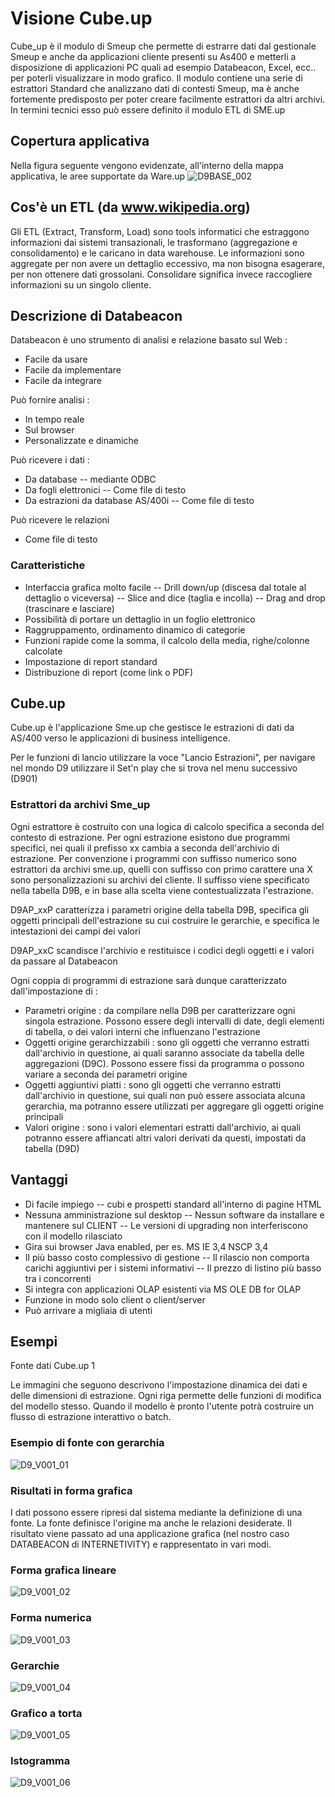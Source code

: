 # Visione Cube.up
Cube_up è il modulo di Smeup che permette di estrarre dati dal gestionale Smeup e anche da applicazioni cliente presenti su As400 e metterli a disposizione di applicazioni PC quali ad esempio Databeacon, Excel, ecc.. per poterli visualizzare in modo grafico.
Il modulo contiene una serie di estrattori Standard che analizzano dati di contesti Smeup, ma è anche fortemente predisposto per poter creare facilmente estrattori da altri archivi.
In termini tecnici esso può essere definito il modulo ETL di SME.up

## Copertura applicativa
Nella figura seguente vengono evidenzate, all'interno della mappa applicativa, le aree supportate da Ware.up
![D9BASE_002](http://doc.smeup.com/immagini/MBDOC_VIS-D9_001/D9BASE_002.png)
## Cos'è un ETL (da www.wikipedia.org)
Gli ETL (Extract, Transform, Load) sono tools informatici che estraggono informazioni dai sistemi transazionali, le trasformano (aggregazione e consolidamento) e le caricano in data warehouse.
Le informazioni sono aggregate per non avere un dettaglio eccessivo, ma non bisogna esagerare, per non ottenere dati grossolani.
Consolidare significa invece raccogliere informazioni su un singolo cliente.

## Descrizione di Databeacon
Databeacon è uno strumento di analisi e relazione basato sul Web : 

- Facile da usare
- Facile da implementare
- Facile da integrare

Può fornire analisi : 

- In tempo reale
- Sul browser
- Personalizzate e dinamiche

Può ricevere i dati : 

- Da database
-- mediante ODBC
- Da fogli elettronici
-- Come file di testo
- Da estrazioni da database AS/400i
-- Come file di testo

Può ricevere le relazioni

- Come file di testo


### Caratteristiche

- Interfaccia grafica molto facile
-- Drill down/up (discesa dal totale al dettaglio o viceversa)
-- Slice and dice (taglia e incolla)
-- Drag and drop (trascinare e lasciare)
- Possibilità di portare un dettaglio in un foglio elettronico
- Raggruppamento, ordinamento dinamico di categorie
- Funzioni rapide come la somma, il calcolo della media, righe/colonne calcolate
- Impostazione di report standard
- Distribuzione di report (come link o PDF)


## Cube.up
Cube.up è l'applicazione Sme.up che gestisce le estrazioni di dati da AS/400 verso le applicazioni di business intelligence.

Per le funzioni di lancio utilizzare la voce "Lancio Estrazioni", per navigare nel mondo D9 utilizzare il Set'n play che si trova nel menu successivo (D901)

### Estrattori da archivi Sme_up
Ogni estrattore è costruito con una logica di calcolo specifica a seconda del contesto di estrazione. Per ogni estrazione esistono due programmi specifici, nei quali il prefisso xx cambia a seconda dell'archivio di estrazione. Per convenzione i programmi con suffisso numerico sono estrattori da archivi sme.up, quelli con suffisso con primo carattere una X sono personalizzazioni su archivi del cliente. Il suffisso viene specificato nella tabella D9B, e in base alla scelta viene contestualizzata l'estrazione.

D9AP_xxP caratterizza i parametri origine della tabella D9B, specifica gli oggetti principali dell'estrazione su cui costruire le gerarchie, e specifica le intestazioni dei campi dei valori

D9AP_xxC scandisce l'archivio e restituisce i codici degli oggetti e i valori da passare al Databeacon

Ogni coppia di programmi di estrazione sarà dunque caratterizzato dall'impostazione di : 

- Parametri origine :  da compilare nella D9B per caratterizzare ogni singola estrazione. Possono essere degli intervalli di date, degli elementi di tabella, o dei valori interni che influenzano l'estrazione
- Oggetti origine gerarchizzabili :  sono gli oggetti che verranno estratti dall'archivio in questione, ai quali saranno associate da tabella delle aggregazioni (D9C). Possono essere fissi da programma o possono variare a seconda dei parametri origine
- Oggetti aggiuntivi piatti :  sono gli oggetti che verranno estratti dall'archivio in questione, sui quali non può essere associata alcuna gerarchia, ma potranno essere utilizzati per aggregare gli oggetti origine principali
- Valori origine :  sono i valori elementari estratti dall'archivio, ai quali potranno essere affiancati altri valori derivati da questi, impostati da tabella (D9D)


## Vantaggi

- Di facile impiego
-- cubi e prospetti standard all'interno di pagine HTML
- Nessuna amministrazione sul desktop
-- Nessun software da installare e mantenere sul CLIENT
-- Le versioni di upgrading non interferiscono con il modello rilasciato
- Gira sui browser Java enabled, per es. MS IE 3,4 NSCP 3,4
- Il più basso costo complessivo di gestione
-- Il rilascio non comporta carichi aggiuntivi per i sistemi informativi
-- Il prezzo di listino più basso tra i concorrenti
- Si integra con applicazioni OLAP esistenti via MS OLE DB for OLAP
- Funzione in modo solo client o client/server
- Può arrivare a migliaia di utenti


## Esempi
Fonte dati Cube.up 1

Le immagini che seguono descrivono l'impostazione dinamica dei dati e delle dimensioni di estrazione. Ogni riga permette delle funzioni di modifica del modello stesso. Quando il modello è pronto l'utente potrà costruire un flusso di estrazione interattivo o batch.


### Esempio di fonte con gerarchia
![D9_V001_01](http://doc.smeup.com/immagini/MBDOC_VIS-D9_001/D9_V001_01.png)
### Risultati in forma grafica
I dati possono essere ripresi dal sistema mediante la definizione di una fonte. La fonte definisce l'origine ma anche le relazioni desiderate. Il risultato viene passato ad una applicazione grafica (nel nostro caso DATABEACON di INTERNETIVITY) e rappresentato in vari modi.

### Forma grafica lineare
![D9_V001_02](http://doc.smeup.com/immagini/MBDOC_VIS-D9_001/D9_V001_02.png)
### Forma numerica
![D9_V001_03](http://doc.smeup.com/immagini/MBDOC_VIS-D9_001/D9_V001_03.png)
### Gerarchie
![D9_V001_04](http://doc.smeup.com/immagini/MBDOC_VIS-D9_001/D9_V001_04.png)
### Grafico a torta
![D9_V001_05](http://doc.smeup.com/immagini/MBDOC_VIS-D9_001/D9_V001_05.png)
### Istogramma
![D9_V001_06](http://doc.smeup.com/immagini/MBDOC_VIS-D9_001/D9_V001_06.png)